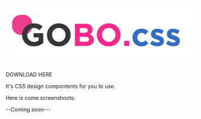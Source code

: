 ![alt tag](https://github.com/hajar424/GOBO/blob/master/logo.png)

DOWNLOAD HERE

It's  CSS design compontents for you to use.



Here is come screenshoots:

--Coming soon---
